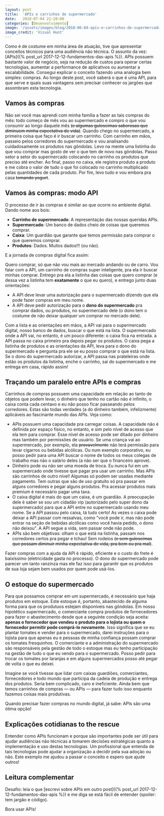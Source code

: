 ```yaml
---
layout: post
title:  'APIs e carrinhos de supermercado'
date:   2018-07-04 21:20:00
categories: [Desenvolvimento]
image: '/assets/images/blog/2018-06-04-apis-e-carrinhos-de-supermercado-featured.jpg'
image_credit: 'Visual Hunt'
---
```


Como é de costume em minha área de atuação, tive que apresentar conceitos técnicos para uma audiência não técnica. O assunto da vez: [APIs]({% post_url 2017-12-12-fundamentos-das-apis %}). APIs possuem bastante valor de negócio, seja na redução de custos para operar certas tecnologias, aumentar a performance de aplicativos ou aumentar a escalabilidade. Consegui explicar o conceito fazendo uma analogia bem simples: compras. Ao longo deste post, você saberá o que é uma API, para que serve e quais suas vantagens sem precisar conhecer os jargões que assombram esta tecnologia.

<!--more-->

## Vamos às compras

Não sei você mas aprendi com minha família a fazer as tais compras do mês: todo começo de mês vou ao supermercado e compro o que vou consumir ao longo daquele mês ~~(e algumas guloseimas saborosas que diminuem minha expectativa de vida)~~. Quando chego no supermercado, a primeira coisa que faço é ir buscar um carrinho. Com carrinho em mãos, passeio pelos corredores do supermercado e vou analisando cuidadosamente os produtos nas gôndolas. Levo na mente uma listinha do que vou comprar mas gosto de ver o que tem de novo nas gôndolas. Passo setor a setor do supermercado colocando no carrinho os produtos que preciso até encher. Ao final, passo no caixa, ele registra produto a produto e me cobra o valor de tudo o que foi colocado no carrinho multiplicado pelas quantidades de cada produto. Por fim, levo tudo e vou embora pra casa ~~tomando yogurt~~.

## Vamos às compras: modo API

O processo de ir às compras é similar ao que ocorre no ambiente digital. Dando nome aos bois:

* **Carrinho de supermercado**: A representação das nossas queridas APIs.
* **Supermercado**: Um banco de dados cheio de coisas que queremos comprar.
* **Caixa**: Um guardião que garante que temos permissão para comprar o que queremos comprar.
* **Produtos**: Dados. Muitos dados!!! (ou não).

E a jornada de compras digital fica assim:

Quero comprar, só que não vou mais ao mercado andando ou de carro. Vou falar com a API, um carrinho de compras super inteligente, pra ela ir buscar minhas comprar. Entrego pra ela a listinha das coisas que quero comprar (e dessa vez a listinha tem **exatamente** o que eu quero), e entrego junto duas orientações:

- A API deve levar uma autorização para o supermercado dizendo que ela pode fazer compras em meu nome.
- A API deve pedir autorização para o **dono do supermercado** pra comprar dados, ou produtos, no supermercado dele (o dono tem o costume de não deixar qualquer um comprar no mercado dele).

Com a lista e as orientações em mãos, a API vai para o supermercado digital, nosso banco de dados, buscar o que está na lista. O supermercado onde a API vai, no entanto, é um pouco diferente: o caixa fica na entrada. a API passa no caixa primeiro pra depois pegar os produtos. O caixa pega a listinha de produtos e as orientações da API, leva para o dono do supermercado e pergunta pra ele se eu posso comprar o que está na lista. Se o dono do supermercado autorizar, a API passa nas prateleiras onde estão os produtos da listinha, enche o carrinho, sai do supermercado e me entrega em casa, rápido assim!

## Traçando um paralelo entre APIs e compras

Carrinhos de compras possuem uma capacidade em relação ao tanto de objetos que podem levar, o dinheiro que tenho no cartão não é infinito, o caixa conta cada centavo e eu não posso ficar passeando pelos corredores. Estas são todas verdades (a do dinheiro também, infelizmente) aplicáveis ao fascinante mundo das APIs. Veja como:

- APIs possuem uma capacidade pra carregar coisas. A capacidade não é definida por espaço físico, no entanto, e sim pelo nível de acesso que ela tem para comprar. Esse nível de acesso pode ser ditado por dinheiro mas também por permissões de usuário. Se uma criança vai ao supermercado, por exemplo, ela ~~provavelmente~~ não terá permissão para levar cigarros ou bebidas alcólicas. Ou num exemplo corporativo, eu posso pedir para uma API buscar o nome de todos os meus colegas de trabalho mas não o salário deles (a não ser que o financeiro aprove).
- Dinheiro pode ou não ser uma moeda de troca. Eu nunca fui em um supermercado onde tivesse que pagar pra usar um carrinho. Mas APIs são carrinhos de outro nível! Algumas só podem ser usadas mediante pagamento. Tem outras que são de uso gratuito só pra passar em alguns corredores e pegar alguns produtos. Pra acessar produtos mais premium é necessário pagar uma taxa.
- O caixa digital é mais do que um caixa, é um guardião. A preocupação dele é saber se sou um cidadão vip (autorizado pelo super dono da supermercado) para que a API entre no supermercado usando meu nome. Se a API passou pelo caixa, tá tudo certo! As vezes o caixa pode deixar a API passar com ressalvas, como "você pode ir, mas não pode entrar na seção de bebidas alcólicas como você havia pedido, o dono não deixou". A API segue a vida, sem passar onde não pode.
- APIs são bem objetivas: olham o que está na listinha, passam nos corredores certos pra pegar e tchau! Sem rodeios ~~(e sem guloseimas que possam diminuir minha expectativa de vida, pra bem ou pra mal)~~.

Fazer compras com a ajuda da API é rápido, eficiente e o custo do frete é baixíssimo (eletricidade gasta no processo). O dono do supermercado pode parecer um tanto ranzinza mas ele faz isso para garantir que os produtos de sua loja sejam bem usados por quem pode usá-los.

## O estoque do supermercado

Para que possamos comprar em um supermercado, é necessário que haja produtos em estoque. Este estoque é, portanto, abastecido de alguma forma para que os produtuos estejam disponíveis nas gôndolas. Em nosso hipotético supermercado, o comerciante compra produtos de fornecedores para fazer o abastecimento desde que a seguinte condição seja aceita: **apenas o fornecedor que vendeu o produto para o lojista ou quem o fornecedor permitir pode comprá-lo novamente**. Isso significa que se eu plantar tomates e vender para o supermercado, darei instruções para o lojista para que apenas eu e pessoas de minha confiança possam comprar os tomates fresquinhos. O comerciante e a administração do supermercado são responsáveis pela gestão de todo o estoque mas eu tenho participação na gestão de tudo o que eu vendo para o supermercado. Posso pedir para trocar os tomates por laranjas e em alguns supermercados posso até pegar de volta o que eu deixei.

Imagine se você tivesse que lidar com caixas guardiões, comerciantes, fornecedores e todo mundo que participa da cadeia de produção e entrega dos produtos. Seria bem complicado, caro e ineficiente. Ainda bem que temos carrinhos de compras — ou APIs — para fazer tudo isso enquanto fazemos coisas mais produtivas.

Quando precisar fazer compras no mundo digital, já sabe: APIs são uma ótima opção!

## Explicações cotidianas to the rescue

Entender como APIs funcionam e porque são importantes pode ser útil para ajudar audiências não técnicas a tomarem decisões estratégicas quanto a implementação e uso destas tecnologias. Um profissional que entenda de tais tecnologias pode ajudar a organização a decidir pela sua adoção ou não. Este exemplo me ajudou a passar o conceito e espero que ajude outros!

## Leitura complementar

Desafio: leia o que [escrevi sobre APIs em outro post]({% post_url 2017-12-12-fundamentos-das-apis %}) e me diga se está fácil de entender (spoiler: tem jargão e código).

Bora usar APIs!
